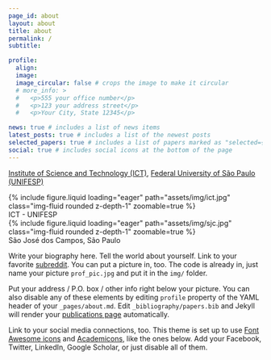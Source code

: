 ```yaml
---
page_id: about
layout: about
title: about
permalink: /
subtitle:

profile:
  align:
  image:
  image_circular: false # crops the image to make it circular
  # more_info: >
  #   <p>555 your office number</p>
  #   <p>123 your address street</p>
  #   <p>Your City, State 12345</p>

news: true # includes a list of news items
latest_posts: true # includes a list of the newest posts
selected_papers: true # includes a list of papers marked as "selected={true}"
social: true # includes social icons at the bottom of the page
---
```


[Institute of Science and Technology (ICT)](https://www.unifesp.br/campus/sjc/), [Federal University of São Paulo (UNIFESP)](https://www.unifesp.br)

<div class="row mt-3">
    <div class="col-sm mt-3 mt-md-0">
        {% include figure.liquid loading="eager" path="assets/img/ict.jpg" class="img-fluid rounded z-depth-1" zoomable=true %}
        <div class="caption">
          ICT - UNIFESP
        </div>
    </div>
    <div class="col-sm mt-3 mt-md-0">
        {% include figure.liquid loading="eager" path="assets/img/sjc.jpg" class="img-fluid rounded z-depth-1" zoomable=true %}
        <div class="caption">
          São José dos Campos, São Paulo
        </div>
    </div>
</div>

Write your biography here. Tell the world about yourself. Link to your favorite [subreddit](http://reddit.com). You can put a picture in, too. The code is already in, just name your picture `prof_pic.jpg` and put it in the `img/` folder.

Put your address / P.O. box / other info right below your picture. You can also disable any of these elements by editing `profile` property of the YAML header of your `_pages/about.md`. Edit `_bibliography/papers.bib` and Jekyll will render your [publications page](/al-folio/publications/) automatically.

Link to your social media connections, too. This theme is set up to use [Font Awesome icons](https://fontawesome.com/) and [Academicons](https://jpswalsh.github.io/academicons/), like the ones below. Add your Facebook, Twitter, LinkedIn, Google Scholar, or just disable all of them.

